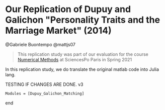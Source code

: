 # Our Replication of Dupuy and Galichon "Personality Traits and the Marriage Market" (2014)

@Gabriele Buontempo
@mattjs07

> This replication study was part of our evaluation for the course [Numerical Methods](https://floswald.github.io/NumericalMethods/) at SciencesPo Paris in Spring 2021

In this replication study, we do translate the original matlab code into Julia lang.

TESTING IF CHANGES ARE DONE. v3

```@autodocs
Modules = [Dupuy_Galichon_Matching]
```


end
